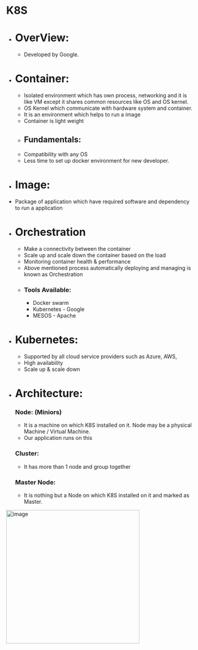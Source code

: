 # K8S
* # OverView:
  * Developed by Google.
* # Container:
  * Isolated environment which has own process, networking and it is like VM except it shares common resources like OS and OS kernel. 
  * OS Kernel which communicate with hardware system and container.
  * It is an environment which helps to run a image
  * Container is light weight
  * ## Fundamentals:
   * Compatibility with any OS
   * Less time to set up docker environment for new developer.
* # Image:
 * Package of application which have required software and dependency to run a application
* # Orchestration
	* Make a connectivity between the container
	* Scale up and scale down the container based on the load
	* Monitoring container health & performance
	* Above mentioned process automatically deploying and managing is known as Orchestration
	* ### Tools Available:
		* Docker swarm
		* Kubernetes - Google
		* MESOS - Apache
* # Kubernetes:
	* Supported by all cloud service providers such as Azure, AWS, 
	* High availability
	* Scale up & scale down
* # Architecture:
	### Node: (Miniors)
	* It is a machine on which K8S installed on it.  Node may be a physical Machine / Virtual Machine.
	* Our application runs on this
	### Cluster:
	* It has more than 1 node and group together
	### Master Node:
	* It is nothing but a Node on which K8S installed on it and marked as Master.

<img width="356" alt="image" src="https://user-images.githubusercontent.com/10528013/194044819-645c8266-c9c2-4083-9792-96c6171fc114.png">





